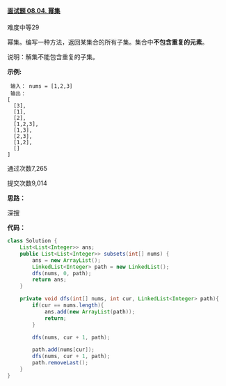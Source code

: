 #### [面试题 08.04. 幂集](https://leetcode-cn.com/problems/power-set-lcci/)

难度中等29

幂集。编写一种方法，返回某集合的所有子集。集合中**不包含重复的元素**。

说明：解集不能包含重复的子集。

**示例:**

```
 输入： nums = [1,2,3]
 输出：
[
  [3],
  [1],
  [2],
  [1,2,3],
  [1,3],
  [2,3],
  [1,2],
  []
]
```

通过次数7,265

提交次数9,014



**思路：**

深搜

**代码：**

```java
class Solution {
    List<List<Integer>> ans;
    public List<List<Integer>> subsets(int[] nums) {
        ans = new ArrayList();
        LinkedList<Integer> path = new LinkedList();
        dfs(nums, 0, path);
        return ans;
    }

    private void dfs(int[] nums, int cur, LinkedList<Integer> path){
        if(cur == nums.length){
            ans.add(new ArrayList(path));
            return;
        }

        dfs(nums, cur + 1, path);

        path.add(nums[cur]);
        dfs(nums, cur + 1, path);
        path.removeLast();
    }
}
```

